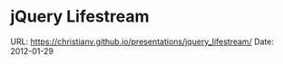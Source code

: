 # jQuery Lifestream

URL: https://christianv.github.io/presentations/jquery_lifestream/
Date: 2012-01-29
